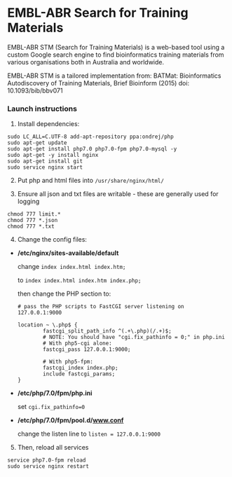 # EMBL-ABR Search for Training Materials
EMBL-ABR STM (Search for Training Materials) is a web-based tool using a custom Google search engine to find bioinformatics training materials from various organisations both in Australia and worldwide.

EMBL-ABR STM is a tailored implementation from: BATMat: Bioinformatics Autodiscovery of Training Materials, Brief Bioinform (2015) doi: 10.1093/bib/bbv071


### Launch instructions

1. Install dependencies:
  ```
  sudo LC_ALL=C.UTF-8 add-apt-repository ppa:ondrej/php
  sudo apt-get update
  sudo apt-get install php7.0 php7.0-fpm php7.0-mysql -y
  sudo apt-get -y install nginx
  sudo apt-get install git
  sudo service nginx start
  ```

2. Put php and html files into `/usr/share/nginx/html/`

3. Ensure all json and txt files are writable - these are generally used for logging
  ```
  chmod 777 limit.*
  chmod 777 *.json
  chmod 777 *.txt
  ```

4. Change the config files:

  - **/etc/nginx/sites-available/default**

     change `index index.html index.htm;`

     to `index index.html index.htm index.php;`

     then change the PHP section to:

      ```
      # pass the PHP scripts to FastCGI server listening on 127.0.0.1:9000

      location ~ \.php$ {
              fastcgi_split_path_info ^(.+\.php)(/.+)$;
              # NOTE: You should have "cgi.fix_pathinfo = 0;" in php.ini
              # With php5-cgi alone:
              fastcgi_pass 127.0.0.1:9000;

              # With php5-fpm:
              fastcgi_index index.php;
              include fastcgi_params;
      }
      ```

  - **/etc/php/7.0/fpm/php.ini**

    set `cgi.fix_pathinfo=0`

  - **/etc/php/7.0/fpm/pool.d/www.conf**

      change the listen line to `listen = 127.0.0.1:9000`

5. Then, reload all services

  ```
  service php7.0-fpm reload
  sudo service nginx restart
  ```
